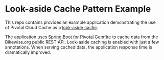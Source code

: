 # Look-aside Cache Pattern Example

This repo contains provides an example application demonstrating the use of
Pivotal Cloud Cache as a [look-aside cache](https://content.pivotal.io/blog/an-introduction-to-look-aside-vs-inline-caching-patterns).

The application uses [Spring Boot for Pivotal Gemfire](https://docs.spring.io/autorepo/docs/spring-boot-data-geode-build/current/reference/html5/) to cache data from the Bikewise.org public REST API. Look-aside caching is enabled with just a few annotations. When serving cached data, the application response time is dramatically improved.
